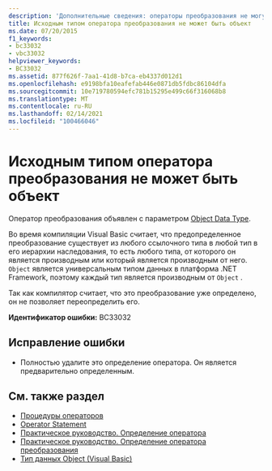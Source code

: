 ```yaml
---
description: 'Дополнительные сведения: операторы преобразования не могут быть преобразованы из объекта'
title: Исходным типом оператора преобразования не может быть объект
ms.date: 07/20/2015
f1_keywords:
- bc33032
- vbc33032
helpviewer_keywords:
- BC33032
ms.assetid: 877f626f-7aa1-41d8-b7ca-eb4337d012d1
ms.openlocfilehash: e9198bfa10eafefab446e0871db5fdbc86104dfa
ms.sourcegitcommit: 10e719780594efc781b15295e499c66f316068b8
ms.translationtype: MT
ms.contentlocale: ru-RU
ms.lasthandoff: 02/14/2021
ms.locfileid: "100466046"
---
```

# <a name="conversion-operators-cannot-convert-from-object"></a>Исходным типом оператора преобразования не может быть объект

Оператор преобразования объявлен с параметром [Object Data Type](../language-reference/data-types/object-data-type.md).  
  
 Во время компиляции Visual Basic считает, что предопределенное преобразование существует из любого ссылочного типа в любой тип в его иерархии наследования, то есть любого типа, от которого он является производным или который является производным от него. `Object` является универсальным типом данных в платформа .NET Framework, поэтому каждый тип является производным от `Object` .  
  
 Так как компилятор считает, что это преобразование уже определено, он не позволяет переопределить его.  
  
 **Идентификатор ошибки:** BC33032  
  
## <a name="to-correct-this-error"></a>Исправление ошибки  
  
- Полностью удалите это определение оператора. Он является предварительно определенным.  
  
## <a name="see-also"></a>См. также раздел

- [Процедуры операторов](../programming-guide/language-features/procedures/operator-procedures.md)
- [Operator Statement](../language-reference/statements/operator-statement.md)
- [Практическое руководство. Определение оператора](../programming-guide/language-features/procedures/how-to-define-an-operator.md)
- [Практическое руководство. Определение оператора преобразования](../programming-guide/language-features/procedures/how-to-define-a-conversion-operator.md)
- [Тип данных Object (Visual Basic)](../language-reference/data-types/object-data-type.md)

